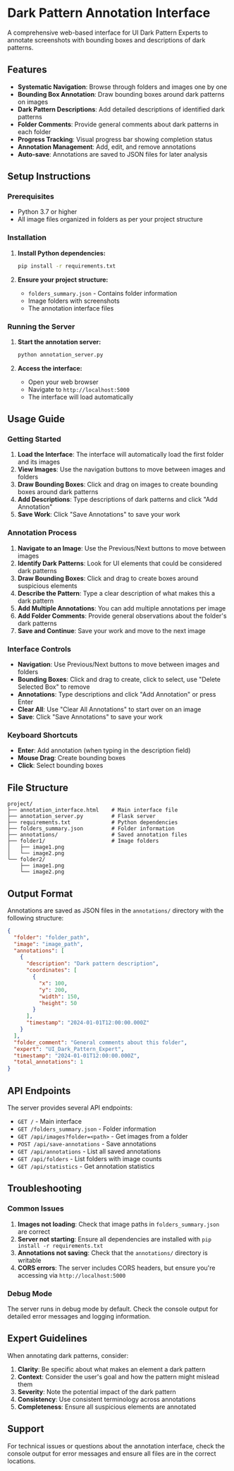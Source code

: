 # Dark Pattern Annotation Interface

A comprehensive web-based interface for UI Dark Pattern Experts to annotate screenshots with bounding boxes and descriptions of dark patterns.

## Features

- **Systematic Navigation**: Browse through folders and images one by one
- **Bounding Box Annotation**: Draw bounding boxes around dark patterns on images
- **Dark Pattern Descriptions**: Add detailed descriptions of identified dark patterns
- **Folder Comments**: Provide general comments about dark patterns in each folder
- **Progress Tracking**: Visual progress bar showing completion status
- **Annotation Management**: Add, edit, and remove annotations
- **Auto-save**: Annotations are saved to JSON files for later analysis

## Setup Instructions

### Prerequisites

- Python 3.7 or higher
- All image files organized in folders as per your project structure

### Installation

1. **Install Python dependencies:**
   ```bash
   pip install -r requirements.txt
   ```

2. **Ensure your project structure:**
   - `folders_summary.json` - Contains folder information
   - Image folders with screenshots
   - The annotation interface files

### Running the Server

1. **Start the annotation server:**
   ```bash
   python annotation_server.py
   ```

2. **Access the interface:**
   - Open your web browser
   - Navigate to `http://localhost:5000`
   - The interface will load automatically

## Usage Guide

### Getting Started

1. **Load the Interface**: The interface will automatically load the first folder and its images
2. **View Images**: Use the navigation buttons to move between images and folders
3. **Draw Bounding Boxes**: Click and drag on images to create bounding boxes around dark patterns
4. **Add Descriptions**: Type descriptions of dark patterns and click "Add Annotation"
5. **Save Work**: Click "Save Annotations" to save your work

### Annotation Process

1. **Navigate to an Image**: Use the Previous/Next buttons to move between images
2. **Identify Dark Patterns**: Look for UI elements that could be considered dark patterns
3. **Draw Bounding Boxes**: Click and drag to create boxes around suspicious elements
4. **Describe the Pattern**: Type a clear description of what makes this a dark pattern
5. **Add Multiple Annotations**: You can add multiple annotations per image
6. **Add Folder Comments**: Provide general observations about the folder's dark patterns
7. **Save and Continue**: Save your work and move to the next image

### Interface Controls

- **Navigation**: Use Previous/Next buttons to move between images and folders
- **Bounding Boxes**: Click and drag to create, click to select, use "Delete Selected Box" to remove
- **Annotations**: Type descriptions and click "Add Annotation" or press Enter
- **Clear All**: Use "Clear All Annotations" to start over on an image
- **Save**: Click "Save Annotations" to save your work

### Keyboard Shortcuts

- **Enter**: Add annotation (when typing in the description field)
- **Mouse Drag**: Create bounding boxes
- **Click**: Select bounding boxes

## File Structure

```
project/
├── annotation_interface.html    # Main interface file
├── annotation_server.py         # Flask server
├── requirements.txt             # Python dependencies
├── folders_summary.json         # Folder information
├── annotations/                 # Saved annotation files
├── folder1/                     # Image folders
│   ├── image1.png
│   └── image2.png
└── folder2/
    ├── image1.png
    └── image2.png
```

## Output Format

Annotations are saved as JSON files in the `annotations/` directory with the following structure:

```json
{
  "folder": "folder_path",
  "image": "image_path",
  "annotations": [
    {
      "description": "Dark pattern description",
      "coordinates": [
        {
          "x": 100,
          "y": 200,
          "width": 150,
          "height": 50
        }
      ],
      "timestamp": "2024-01-01T12:00:00.000Z"
    }
  ],
  "folder_comment": "General comments about this folder",
  "expert": "UI_Dark_Pattern_Expert",
  "timestamp": "2024-01-01T12:00:00.000Z",
  "total_annotations": 1
}
```

## API Endpoints

The server provides several API endpoints:

- `GET /` - Main interface
- `GET /folders_summary.json` - Folder information
- `GET /api/images?folder=<path>` - Get images from a folder
- `POST /api/save-annotations` - Save annotations
- `GET /api/annotations` - List all saved annotations
- `GET /api/folders` - List folders with image counts
- `GET /api/statistics` - Get annotation statistics

## Troubleshooting

### Common Issues

1. **Images not loading**: Check that image paths in `folders_summary.json` are correct
2. **Server not starting**: Ensure all dependencies are installed with `pip install -r requirements.txt`
3. **Annotations not saving**: Check that the `annotations/` directory is writable
4. **CORS errors**: The server includes CORS headers, but ensure you're accessing via `http://localhost:5000`

### Debug Mode

The server runs in debug mode by default. Check the console output for detailed error messages and logging information.

## Expert Guidelines

When annotating dark patterns, consider:

1. **Clarity**: Be specific about what makes an element a dark pattern
2. **Context**: Consider the user's goal and how the pattern might mislead them
3. **Severity**: Note the potential impact of the dark pattern
4. **Consistency**: Use consistent terminology across annotations
5. **Completeness**: Ensure all suspicious elements are annotated

## Support

For technical issues or questions about the annotation interface, check the console output for error messages and ensure all files are in the correct locations. 